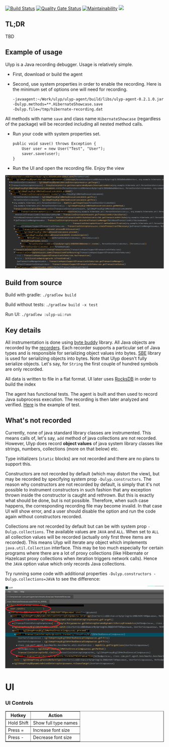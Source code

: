 [![Build Status](https://circleci.com/gh/0xaa4eb/ulyp/tree/master.svg?style=svg)](https://circleci.com/gh/0xaa4eb/ulyp/tree/master)
[![Quality Gate Status](https://sonarcloud.io/api/project_badges/measure?project=0xaa4eb_ulyp&metric=alert_status)](https://sonarcloud.io/dashboard?id=0xaa4eb_ulyp)
[![Maintainability](https://api.codeclimate.com/v1/badges/e76192efb9583aca1170/maintainability)](https://codeclimate.com/github/0xaa4eb/ulyp/maintainability)
[![](https://tokei.rs/b1/github/0xaa4eb/ulyp)](https://github.com/0xaa4eb/ulyp)

## TL;DR

TBD

## Example of usage

Ulyp is a Java recording debugger. Usage is relatively simple.

* First, download or build the agent
* Second, use system properties in order to enable the recording. Here is the minimum set of options one will need for recording.
    
    
    ```
    -javaagent:~/Work/ulyp/ulyp-agent/build/libs/ulyp-agent-0.2.1.0.jar
    -Dulyp.methods=**.HibernateShowcase.save
    -Dulyp.file=/tmp/hibernate-recording.dat
    ```
    
    
All methods with name `save` and class name `HibernateShowcase` (regardless of the package) will be recorded including all nested method calls.
    

* Run your code with system properties set.
    
    
    ```
    public void save() throws Exception {
        User user = new User("Test", "User");
        saver.save(user);
    }
    ```

* Run the UI and open the recording file. Enjoy the view

![Hibernate call recorded](https://github.com/0xaa4eb/ulyp/blob/master/images/hibernate.png)

## Build from source

Build with gradle:
    `./gradlew build`

Build without tests:
`./gradlew build -x test`

Run UI:
    `./gradlew :ulyp-ui:run`

## Key details

All instrumentation is done using [byte buddy](https://github.com/raphw/byte-buddy) library. 
All Java objects are recorded by the [recorders](https://github.com/0xaa4eb/ulyp/tree/master/ulyp-common/src/main/java/com/ulyp/core/recorders). 
Each recorder supports a particular set of Java types and is responsible for serializing object 
values into bytes. [SBE](https://github.com/real-logic/simple-binary-encoding) library is used for serializing objects into bytes.
Note that Ulyp doesn't fully serialize objects. Let's say, for `String` the first couple of hundred symbols are only recorded. 


All data is written to file in a flat format. UI later uses [RocksDB](https://github.com/facebook/rocksdb) in order to build the index


The agent has functional tests. The agent is built and then used to record Java subprocess execution. 
The recording is then later analyzed and verified. [Here](https://github.com/0xaa4eb/ulyp/blob/master/ulyp-agent-tests/src/test/java/com/agent/tests/recorders/CharRecorderTest.java) is the example of test. 

## What's not recorded

Currently, none of java standard library classes are instrumented. This means calls of, let's say, `add` method of java
collections are not recorded. However, Ulyp does record **object values** of java system library classes like strings, numbers,
collections (more on that below) etc.

Type initializers (`static` blocks) are not recorded and there are no plans to support this.

Constructors are not recorded by default (which may distort the view), but may be recorded by specifying system prop `-Dulyp.constructors`. The reason why constructors
are not recorded by default, is simply that it's not possible to instrument constructors in such fashion that any exception thrown inside the constructor
is caught and rethrown. But this is exactly what should be done, but is not possible. Therefore, when such case happens, the corresponding recording file 
may become invalid. In that case UI will show error, and a user should disable the option and run the code again without constructors recorded.

Collections are not recorded by default but can be with system prop `-Dulyp.collections`. The available values are `JAVA` 
and `ALL`. When set to `ALL` all collection values will be recorded (actually only first three items are recorded). This means Ulyp
will iterate any object which implements `java.util.Collection` interface. This may be too much especially for certain programs
where there are a lot of proxy collections (like Hibernate or Hazelcast proxy collections when iteration triggers network calls).
Hence the `JAVA` option value which only records Java collections.

Try running some code with additional properties `-Dulyp.constructors -Dulyp.collections=JAVA` to see the difference:

![Hibernate call recorded with constructors](https://github.com/0xaa4eb/ulyp/blob/master/images/hibernate_constructors.png)

# UI

### UI Controls

<table border="1">
<tr>
		<th>Hotkey</th>
		<th>Action</th>
</tr>
<tr><td>Hold Shift</td><td>Show full type names</td></tr>
<tr><td>Press =</td><td>Increase font size</td></tr>
<tr><td>Press -</td><td>Decrease font size</td></tr>
</table>